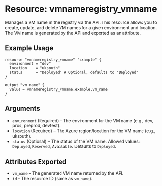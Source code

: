 # Resource: vmnameregistry_vmname

Manages a VM name in the registry via the API. This resource allows you to create, update, and delete VM names for a given environment and location. The VM name is generated by the API and exported as an attribute.

## Example Usage

```hcl
resource "vmnameregistry_vmname" "example" {
  environment = "dev"
  location    = "uksouth"
  status      = "Deployed" # Optional, defaults to "Deployed"
}

output "vm_name" {
  value = vmnameregistry_vmname.example.vm_name
}
```

## Arguments

- `environment` (Required) – The environment for the VM name (e.g., dev, prod, preprod, devtest).
- `location` (Required) – The Azure region/location for the VM name (e.g., uksouth).
- `status` (Optional) – The status of the VM name. Allowed values: `Deployed`, `Reserved`, `Available`. Defaults to `Deployed`.

## Attributes Exported

- `vm_name` – The generated VM name returned by the API.
- `id` – The resource ID (same as `vm_name`).
